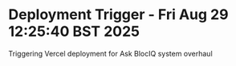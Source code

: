 # Deployment Trigger - Fri Aug 29 12:25:40 BST 2025
Triggering Vercel deployment for Ask BlocIQ system overhaul
